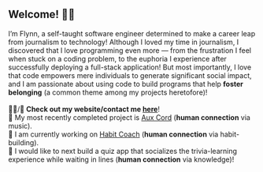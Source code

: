 <h2>Welcome! 👋🏽</h2>

I’m Flynn, a self-taught software engineer determined to make a career leap from journalism to technology! Although I loved my time in journalism, I discovered that I love programming even more — from the frustration I feel when stuck on a coding problem, to the euphoria I experience after successfully deploying a full-stack application! But most importantly, I love that code empowers mere individuals to generate significant social impact, and I am passionate about using code to build programs that help <b>foster belonging</b> (a common theme among my projects heretofore)! <br>
<br>
👨‍💻/💬 <b>Check out my website/contact me <a href="https://ftrichardson.github.io/portfolio/">here</a></b>!<br>
🎸 My most recently completed project is [Aux Cord](https://aux-cord.onrender.com/) (<b>human connection</b> via music).<br>
🌱 I am currently working on [Habit Coach](https://habit-coach.netlify.app/) (<b>human connection</b> via habit-building).<br>
🔭 I would like to next build a quiz app that socializes the trivia-learning experience while waiting in lines (<b>human connection</b> via knowledge)!

